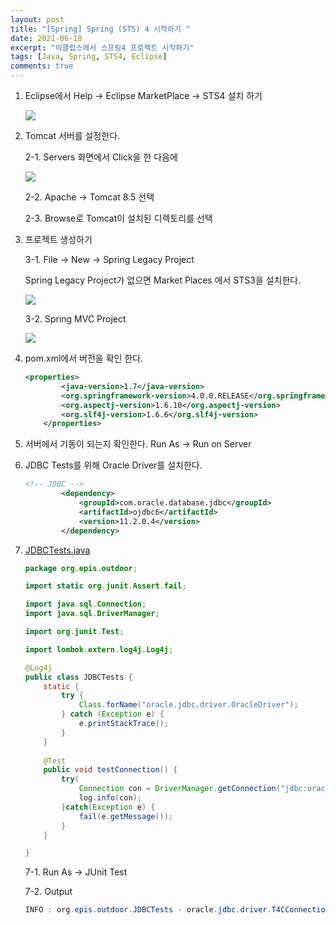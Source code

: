 ```yaml
---
layout: post
title: "[Spring] Spring (STS) 4 시작하기 "
date: 2021-06-18
excerpt: "이클립스에서 스프링4 프로젝트 시작하기"
tags: [Java, Spring, STS4, Eclipse]
comments: true
---
```

1. Eclipse에서 Help → Eclipse MarketPlace  → STS4 설치 하기 

    <img src ="https://eunmik.github.io/bonita/assets/img/210618-img1.png" />

2. Tomcat 서버를 설정한다. 

    2-1. Servers 화면에서 Click을 한 다음에 

    <img src ="https://eunmik.github.io/bonita/assets/img/210618-img2.png" />

    2-2. Apache → Tomcat 8.5 선택 

    2-3. Browse로 Tomcat이 설치된 디렉토리를 선택

3. 프로젝트 생성하기

    3-1. File → New → Spring Legacy Project 

    Spring Legacy Project가 없으면 Market Places 에서 STS3을 설치한다. 

    <img src ="https://eunmik.github.io/bonita/assets/img/210618-img3.png" />

    3-2.  Spring MVC Project 

    <img src ="https://eunmik.github.io/bonita/assets/img/210618-img4.png" />

4. pom.xml에서 버전을 확인 한다. 

    ```xml
    <properties>
    		<java-version>1.7</java-version>
    		<org.springframework-version>4.0.0.RELEASE</org.springframework-version>
    		<org.aspectj-version>1.6.10</org.aspectj-version>
    		<org.slf4j-version>1.6.6</org.slf4j-version>
    	</properties>
    ```

5. 서버에서 기동이 되는지 확인한다. Run As → Run on Server
6. JDBC Tests를 위해 Oracle Driver를 설치한다. 

    ```xml
    <!-- JDBC -->
    		<dependency>
    		    <groupId>com.oracle.database.jdbc</groupId>
    		    <artifactId>ojdbc6</artifactId>
    		    <version>11.2.0.4</version>
    		</dependency>
    ```

7. [JDBCTests.java](http://jdbctests.java) 

    ```java
    package org.epis.outdoor;

    import static org.junit.Assert.fail;

    import java.sql.Connection;
    import java.sql.DriverManager;

    import org.junit.Test;

    import lombok.extern.log4j.Log4j;

    @Log4j
    public class JDBCTests {
    	static {
    		try {
    			Class.forName("oracle.jdbc.driver.OracleDriver");
    		} catch (Exception e) {
    			e.printStackTrace();
    		}
    	}
    	
    	@Test
    	public void testConnection() {
    		try(
    			Connection con = DriverManager.getConnection("jdbc:oracle:thin:@175.203.84.105:51521:orcl", "smartfarm", "smartfarm")){
    			log.info(con);
    		}catch(Exception e) {
    			fail(e.getMessage());
    		}
    	}

    }
    ```

    7-1. Run As → JUnit Test 

    7-2. Output 

    ```java
    INFO : org.epis.outdoor.JDBCTests - oracle.jdbc.driver.T4CConnection@5cc96746
    ```